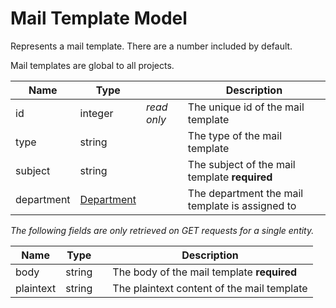 # Mail Template Model

Represents a mail template. There are a number included by default.

Mail templates are global to all projects.

| Name          | Type                              |               | Description                                       |
|---------------|-----------------------------------|---------------|---------------------------------------------------|
| id            | integer                           | _read only_   | The unique id of the mail template                |
| type          | string                            |               | The type of the mail template                     |
| subject       | string                            |               | The subject of the mail template **required**     |
| department    | [Department](api-department.md)   |               | The department the mail template is assigned to   |

*The following fields are only retrieved on GET requests for a single entity.*

| Name      | Type      |               | Description                               | 
|-----------|-----------|---------------|-------------------------------------------|
| body      | string    |               | The body of the mail template **required**|
| plaintext | string    |               | The plaintext content of the mail template|
